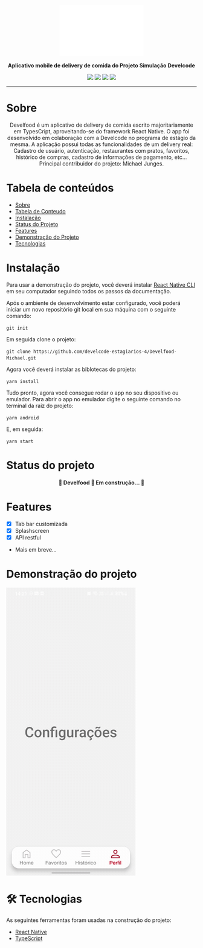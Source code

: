 <div align="center">
 <img src="https://github.com/develcode-estagiarios-4/Develfood-Michael/blob/main/src/assets/icons/logo.png?raw=true" alt="Develfood-Michael">

 <strong align="center">Aplicativo mobile de delivery de comida do Projeto Simulação Develcode</strong>

 <a href=""><img src="https://img.shields.io/github/license/develcode-estagiarios-4/Develfood-Michael" /></a>
 <a href=""><img src="https://img.shields.io/github/issues/develcode-estagiarios-4/Develfood-Michael" /></a>
 <a href=""><img src="https://img.shields.io/github/stars/develcode-estagiarios-4/Develfood-Michael" /></a>
 <a href=""><img src="https://img.shields.io/github/forks/develcode-estagiarios-4/Develfood-Michael" /></a>
</div>

---

<a name="sobre">

# Sobre
<div align="center">
Develfood é um aplicativo de delivery de comida escrito majoritariamente em TypesCript, aproveitando-se do framework React Native. O app foi desenvolvido em colaboração com a Develcode no programa de estágio da mesma. A aplicação possui todas as funcionalidades de um delivery real: Cadastro de usuário, autenticação, restaurantes com pratos, favoritos, histórico de compras, cadastro de informações de pagamento, etc...
Principal contribuidor do projeto: Michael Junges.
</div>
</a>

Tabela de conteúdos
=================
<!--ts-->
   * [Sobre](#sobre)
   * [Tabela de Conteudo](#tabela-de-conteudo)
   * [Instalação](#instalacao)
   * [Status do Projeto](#status)
   * [Features](#features)
   * [Demonstração do Projeto](#demonstracao)
   * [Tecnologias](###Tecnologias)
<!--te-->

# Instalação

Para usar a demonstração do projeto, você deverá instalar [React Native CLI](https://reactnative.dev/docs/environment-setup) em seu computador seguindo todos os passos da documentação. 

Após o ambiente de desenvolvimento estar configurado, você poderá iniciar um novo repositório git local em sua máquina com o seguinte comando:

 `git init`

Em seguida clone o projeto: 

 `git clone https://github.com/develcode-estagiarios-4/Develfood-Michael.git`

Agora você deverá instalar as biblotecas do projeto: 

 `yarn install`

Tudo pronto, agora você consegue rodar o app no seu dispositivo ou emulador. Para abrir o app no emulador digite o seguinte comando no terminal da raiz do projeto:

 `yarn android`

E, em seguida:

 `yarn start`

# Status do projeto
<h4 align="center"> 
	🚧  Develfood 🚀 Em construção...  🚧
</h4>

# Features

- [x] Tab bar customizada
- [x] Splashscreen
- [x] API restful
- Mais em breve...

# Demonstração do projeto

![](https://github.com/develcode-estagiarios-4/Develfood-Michael/blob/dev/src/assets/gif/navegacaoTab.gif)

# 🛠 Tecnologias

As seguintes ferramentas foram usadas na construção do projeto:

- [React Native](https://reactnative.dev/)
- [TypeScript](https://www.typescriptlang.org/)




